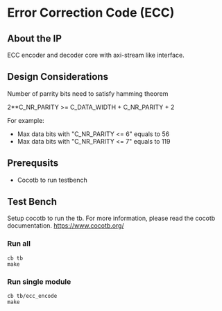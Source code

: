 # Error Correction Code (ECC)
## About the IP
ECC encoder and decoder core with axi-stream like interface.

## Design Considerations
Number of parrity bits need to satisfy hamming theorem

2**C_NR_PARITY >= C_DATA_WIDTH + C_NR_PARITY + 2

For example:
* Max data bits with "C_NR_PARITY <= 6" equals to 56
* Max data bits with "C_NR_PARITY <= 7" equals to 119

## Prerequsits
* Cocotb to run testbench

## Test Bench
Setup cocotb to run the tb. For more information, please read the cocotb documentation.
https://www.cocotb.org/

### Run all
```
cb tb
make
```
### Run single module
```
cb tb/ecc_encode
make
```

